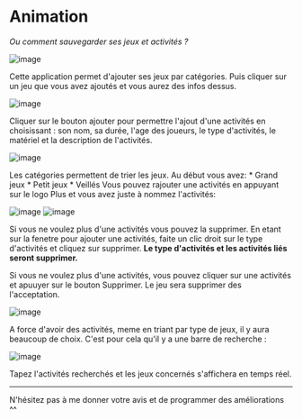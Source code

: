 # Animation

*Ou comment sauvegarder ses jeux et activités ?*

![image](https://user-images.githubusercontent.com/61510528/141377996-08ca39ab-84f2-4eb5-b822-008125683a56.png)

Cette application permet d'ajouter ses jeux par catégories. Puis cliquer sur un jeu que vous avez ajoutés et vous aurez des infos dessus.

![image](https://user-images.githubusercontent.com/61510528/141378174-5a87d620-047a-4bb2-b721-f024f1be57bd.png)

Cliquer sur le bouton ajouter pour permettre l'ajout d'une activités en choisissant : son nom, sa durée, l'age des joueurs, le type d'activités, le matériel et la description de l'activités.

![image](https://user-images.githubusercontent.com/61510528/141378291-4ccdbdd4-0199-4268-a900-9042a0f3c1de.png)

Les catégories permettent de trier les jeux. Au début vous avez:
    * Grand jeux
    * Petit jeux
    * Veillés
Vous pouvez rajouter une activités en appuyant sur le logo Plus et vous avez juste à nommez l'activités:

![image](https://user-images.githubusercontent.com/61510528/141378444-2ecadd70-74b1-4990-9a08-bae0c69372a1.png) ![image](https://user-images.githubusercontent.com/61510528/141378456-d846de5a-fc03-4560-a31b-7020b3e768e8.png)

Si vous ne voulez plus d'une activités vous pouvez la supprimer. En etant sur la fenetre pour ajouter une activités, faite un clic droit sur le type d'activités et cliquez sur supprimer.
__Le type d'activités et les activités liés seront supprimer.__

Si vous ne voulez plus d'une activités, vous pouvez cliquer sur une activités et apuuyer sur le bouton Supprimer. Le jeu sera supprimer des l'acceptation.

![image](https://user-images.githubusercontent.com/61510528/141378766-ed863b6b-62b2-4963-bf85-a23609a8872f.png)

A force d'avoir des activités, meme en triant par type de jeux, il y aura beaucoup de choix. C'est pour cela qu'il y a une barre de recherche : 

![image](https://user-images.githubusercontent.com/61510528/141378820-5571d525-0631-4a2e-b4d9-3e5ca1aed37f.png)

Tapez l'activités recherchés et les jeux concernés s'affichera en temps réel.

-----------------

N'hésitez pas à me donner votre avis et de programmer des améliorations ^^
